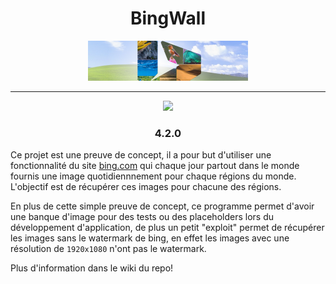 <div align="center" style="text-align: center;">

# BingWall

<img 
	src="banner.png"
	style="height:4rem; width:clamp(4rem,100%,16rem); object-fit: cover;"
	/>

<hr/>

<img
	src="https://github.com/StrategFirst/BingWall/actions/workflows/daily-scrap.yml/badge.svg"
	/>
	
### 4.2.0

</div>

Ce projet est une preuve de concept, il a pour but d'utiliser une fonctionnalité du site [bing.com](https://bing.com/) qui chaque jour partout dans le monde fournis une image quotidiennnement pour chaque régions du monde. L'objectif est de récupérer ces images pour chacune des régions.

En plus de cette simple preuve de concept, ce programme permet d'avoir une banque d'image pour des tests ou des placeholders lors du développement d'application, de plus un petit "exploit" permet de récupérer les images sans le watermark de bing, en effet les images avec une résolution de `1920x1080` n'ont pas le watermark.

Plus d'information dans le wiki du repo!